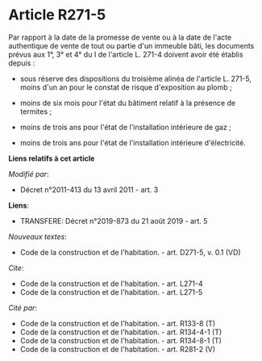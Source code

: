 # Article R271-5

Par rapport à la date de la promesse de vente ou à la date de l'acte authentique de vente de tout ou partie d'un immeuble
bâti, les documents prévus aux 1°, 3° et 4° du I de l'article L. 271-4 doivent avoir été établis depuis :

- sous réserve des dispositions du troisième alinéa de l'article L. 271-5, moins d'un an pour le constat de risque
d'exposition au plomb ;

- moins de six mois pour l'état du bâtiment relatif à la présence de termites ;

- moins de trois ans pour l'état de l'installation intérieure de gaz ;

- moins de trois ans pour l'état de l'installation intérieure d'électricité.

**Liens relatifs à cet article**

_Modifié par_:

  - Décret n°2011-413 du 13 avril 2011 - art. 3

**Liens**:

  - TRANSFERE: Décret n°2019-873 du 21 août 2019 - art. 5

_Nouveaux textes_:

  - Code de la construction et de l'habitation. - art. D271-5, v. 0.1 (VD)

_Cite_:

  - Code de la construction et de l'habitation. - art. L271-4
  - Code de la construction et de l'habitation. - art. L271-5

_Cité par_:

  - Code de la construction et de l'habitation. - art. R133-8 (T)
  - Code de la construction et de l'habitation. - art. R134-4-1 (T)
  - Code de la construction et de l'habitation. - art. R134-8-1 (T)
  - Code de la construction et de l'habitation. - art. R281-2 (V)
